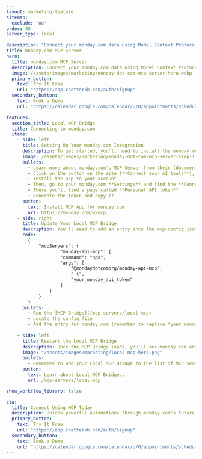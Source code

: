 ```yaml
---
layout: marketing-feature
sitemap:
  exclude: 'no'
order: 40
server_type: local

description: "Connect your monday.com data using Model Context Protocol."
title: monday.com MCP Server
hero:
  title: monday.com MCP Server
  description: Connect your monday.com data using Model Context Protocol.
  image: /assets/images/marketing/monday-dot-com-mcp-server-hero.webp
  primary_button:
    text: Try It Free
    url: "https://app.chatterkb.com/auth/signup"
  secondary_button:
    text: Book a Demo
    url: "https://calendar.google.com/calendar/u/0/appointments/schedules/AcZssZ0oYQ10osj27ugUfwOrSoV893uJ-kWPhIKNBhII5bTlwc3j6HdkEunH29TciGeOttFjfxqEn92O"

features:
  section_title: Local MCP Bridge
  title: Connecting to monday.com
  items:
    - side: left
      title: Setting Up Your monday.com Integration
      description: To get started, you'll need to install the monday mcp app from the monday.com Marketplace.
      image: /assets/images/marketing/monday-dot-com-mcp-server-step-1.webp # Placeholder image
      bullets:
        - Learn more about monday.com's MCP Server from their [documentation](https://monday.com/w/mcp)
        - Click on the button on the site (**Connect your AI tools**), which will take you to the **monday.com Marketplace**
        - Install the app to your account
        - Then, go to your monday.com **Settings** and find the **Connections** menu
        - There you'll find a page called **Personal API token**
        - Generate the token and copy it
      button:
        text: Install MCP App for monday.com
        url: https://monday.com/w/mcp
    - side: right
      title: Update Your Local MCP Bridge
      description: You'll need to add an entry into the mcp-config.json file.
      code: |
        {
            "mcpServers": {
                    "monday-api-mcp": {
                    "command": "npx",
                    "args": [
                        "@mondaydotcomorg/monday-api-mcp",
                        "-t",
                        "your_monday_api_token"
                    ]
                }
            }
        }
      bullets:
        - Run the [MCP Bridge](/mcp-servers/local-mcp)
        - Locate the config file
        - Add the entry for monday.com (remember to replace *your_monday_api_token* with the **Personal API token** from the previous step)
      
    - side: left
      title: Restart the Local MCP Bridge
      description: Once the MCP Bridge loads, you'll see monday.com and its tools listed in the window.
      image: "/assets/images/marketing/local-mcp-hero.png"
      bullets:
        - Remember to add your Local MCP Bridge to the list of MCP Servers in your knowledge base.
      button:
        text: Learn about Local MCP Bridge...
        url: /mcp-servers/local-mcp

show_workflow_library: false

cta:
  title: Connect Using MCP Today
  description: Unlock powerful automations through monday.com's future MCP integration.
  primary_button:
    text: Try It Free
    url: "https://app.chatterkb.com/auth/signup"
  secondary_button:
    text: Book a Demo
    url: "https://calendar.google.com/calendar/u/0/appointments/schedules/AcZssZ0oYQ10os0gxZrUbzNEIvQZUJqLWVeGM"
---
```

